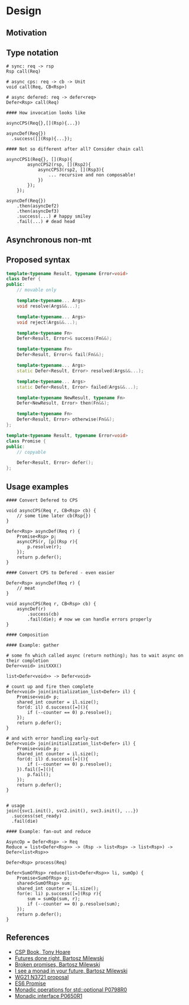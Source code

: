 Design
======

## Motivation


## Type notation

```
# sync: req -> rsp
Rsp call(Req)

# async cps: req -> cb -> Unit
void call(Req, CB<Rsp>)

# async defered: req -> defer<req>
Defer<Rsp> call(Req)
```

```
#### How invocation looks like

asyncCPS(Req{},[](Rsp){...})

asyncDef(Req{})
  .success([](Rsp){...});

#### Not so different after all? Consider chain call

asyncCPS1(Req{}, [](Rsp){
        asyncCPS2(rsp, [](Rsp2){
            asyncCPS3(rsp2, [](Rsp3){
                ... recursive and non composable!
            })
        });
    });

asyncDef(Req{})
    .then(asyncDef2)
    .then(asyncDef3)
    .success(...) # happy smiley
    .fail(...) # dead head
```

## Asynchronous non-mt

## Proposed syntax

```c++
template<typename Result, typename Error=void>
class Defer {
public:
    // movable only

    template<typename... Args>
    void resolve(Args&&...);

    template<typename... Args>
    void reject(Args&&...);

    template<typename Fn>
    Defer<Result, Error>& success(Fn&&);

    template<typename Fn>
    Defer<Result, Error>& fail(Fn&&);

    template<typename... Args>
    static Defer<Result, Error> resolved(Args&&...);

    template<typename... Args>
    static Defer<Result, Error> failed(Args&&...);

    template<typename NewResult, typename Fn>
    Defer<NewResult, Error> then(Fn&&);

    template<typename Fn>
    Defer<Result, Error> otherwise(Fn&&);
};

template<typename Result, typename Error=void>
class Promise {
public:
    // copyable

    Defer<Result, Error> defer();
};

```

## Usage examples

```
#### Convert Defered to CPS

void asyncCPS(Req r, CB<Rsp> cb) {
    // some time later cb(Rsp{})
}

Defer<Rsp> asyncDef(Req r) {
    Promise<Rsp> p;
    asyncCPS(r, [p](Rsp r){
        p.resolve(r);
    });
    return p.defer();
}

#### Convert CPS to Defered - even easier

Defer<Rsp> asyncDef(Req r) {
    // meat
}

void asyncCPS(Req r, CB<Rsp> cb) {
    asyncDef(r)
        .success(cb)
        .fail(die); # now we can handle errors properly
}

#### Composition

#### Example: gather

# some fn which called async (return nothing); has to wait async on their completion
Defer<void> initXXX() 

list<Defer<void>> -> Defer<void>

# count up and fire then complete
Defer<void> join(initialization_list<Defer> il) {
    Promise<void> p;
    shared_int counter = il.size();
    for(d: il) d.success([=](){
        if (--counter == 0) p.resolve();
    });
    return p.defer();
}

# and with error handling early-out
Defer<void> join(initialization_list<Defer> il) {
    Promise<void> p;
    shared_int counter = il.size();
    for(d: il) d.success([=](){
        if (--counter == 0) p.resolve();
    }).fail([=](){
        p.fail();
    });
    return p.defer();
}


# usage
join({svc1.init(), svc2.init(), svc3.init(), ...})
  .success(set_ready)
  .fail(die)

#### Example: fan-out and reduce

AsyncOp = Defer<Rsp> -> Req
Reduce = list<Defer<Rsp>> -> (Rsp -> list<Rsp> -> list<Rsp>) -> Defer<list<Rsp>>

Defer<Rsp> process(Req)

Defer<SumOfRsp> reduce(list<Defer<Rsp>> li, sumOp) {
    Promise<SumOfRsp> p;
    shared<SumOfRsp> sum;
    shared_int counter = li.size();
    for(e: li) p.success([=](Rsp r){
        sum = sumOp(sum, r);
        if (--counter == 0) p.resolve(sum);
    });
    return p.defer();
}
```

## References

  * [CSP Book, Tony Hoare](http://www.usingcsp.com/cspbook.pdf)
  * [Futures done right, Bartosz Milewski](https://bartoszmilewski.com/2009/03/10/futures-done-right/)
  * [Broken promises, Bartosz Milewski](https://bartoszmilewski.com/2009/03/03/broken-promises-c0x-futures/)
  * [I see a monad in your future, Bartosz Milewski](https://bartoszmilewski.com/2014/02/26/c17-i-see-a-monad-in-your-future/)
  * [WG21 N3721 proposal](http://www.open-std.org/jtc1/sc22/wg21/docs/papers/2013/n3721.pdf)
  * [ES6 Promise](https://developer.mozilla.org/en-US/docs/Web/JavaScript/Reference/Global_Objects/Promise)
  * [Monadic operations for std::optional P0798R0](http://www.open-std.org/jtc1/sc22/wg21/docs/papers/2017/p0798r0.html)
  * [Monadic interface P0650R1](http://www.open-std.org/jtc1/sc22/wg21/docs/papers/2017/p0650r1.pdf)